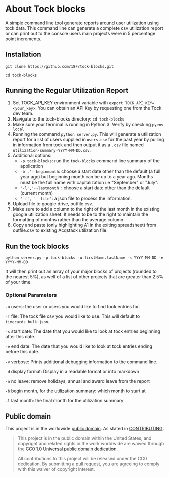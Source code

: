 # About Tock blocks

A simple command line tool generate reports around user utilization using tock data. 
This command line can generate a complete csv utilization report or can print out to the console users main projects were in 5 percentage point increments. 

## Installation
```
git clone https://github.com/18F/tock-blocks.git

cd tock-blocks
```

## Running the Regular Utilization Report
1. Set TOCK_API_KEY environment variable with `export TOCK_API_KEY=<your_key>`. You can obtain an API Key by requesting one from the Tock dev team.
2. Navigate to the tock-blocks directory: `cd tock-blocks`
3. Make sure your terminal is running in Python 3. Verify by checking `pyenv local`
4. Running the command `python server.py`.  This will generate a utilization report for a list of users supplied in `users.csv` for the past year by pulling in information from tock and then output it as a `.csv` file named `utilization-summary-YYYY-MM-DD.csv`.
5. Additional options:
    * `-p tock-blocks`: run the `tock-blocks` command line summary of the application
    * `-b','--beginmonth`: choose a start date other than the default (a full year ago) but beginning month can be up to a year ago. Months must be the full name with capitalization i.e "September" or "July".
    * `'-l','--lastmonth'`: choose a start date other than the default (current month)
    * `'-f', '--file'`: a json file to process the information.
6. Upload file to google drive, outfile.csv.
7. Make sure to add a column to the right of the last month in the existing google utilization sheet. It needs to be to the right to maintain the formatting of months rather than the average column.
8. Copy and paste (only highlighting A1 in the exiting spreadsheet) from outfile.csv to existing Acqstack utilization file.


## Run the tock blocks

`python server.py -p tock-blocks -u firstName.lastName -s YYYY-MM-DD -e YYYY-MM-DD`

It will then print out an array of your major blocks of projects (rounded to the nearest 5%), as well of a list of other projects that are greater than 2.5% of your time.

### Optional Parameters
`-u` users: the user or users you would like to find tock entries for.

`-f` file: The tock file csv you would like to use. This will default to `timecards_bulk.json`.

`-s` start date: The date that you would like to look at tock entries beginning after this date.

`-e` end date: The date that you would like to look at tock entries ending before this date.

`-v` verbose: Prints additional debugging information to the command line.

`-d` display format: Display in a readable format or into markdown

`-n` no leave: remove holidays, annual and award leave from the report

`-b` begin month, for the utilization summary: which month to start at

`-l` last month: the final month for the utilization summary



## Public domain

This project is in the worldwide [public domain](LICENSE.md). As stated in [CONTRIBUTING](CONTRIBUTING.md):

> This project is in the public domain within the United States, and copyright and related rights in the work worldwide are waived through the [CC0 1.0 Universal public domain dedication](https://creativecommons.org/publicdomain/zero/1.0/).
>
> All contributions to this project will be released under the CC0 dedication. By submitting a pull request, you are agreeing to comply with this waiver of copyright interest.
